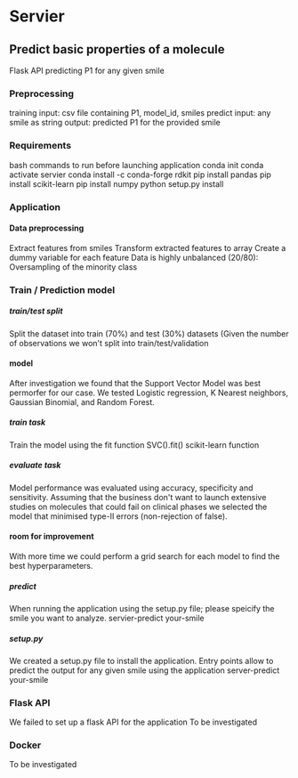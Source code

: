 # Servier

## Predict basic properties of a molecule

Flask API predicting P1 for any given smile

### Preprocessing
training input: csv file containing P1, model_id, smiles
predict input: any smile as string
output: predicted P1 for the provided smile

### Requirements
bash commands to run before launching application
conda init
conda activate servier
conda install -c conda-forge rdkit
pip install pandas
pip install scikit-learn
pip install numpy
python setup.py install

### Application
#### Data preprocessing
Extract features from smiles
Transform extracted features to array
Create a dummy variable for each feature
Data is highly unbalanced (20/80): Oversampling of the minority class

### Train / Prediction model
##### train/test split
Split the dataset into train (70%) and test (30%) datasets (Given the number of observations we won't split into train/test/validation

#### model
After investigation we found that the Support Vector Model was best permorfer for our case.
We tested Logistic regression, K Nearest neighbors, Gaussian Binomial, and Random Forest.

##### train task
Train the model using the fit function SVC().fit() scikit-learn function

##### evaluate task
Model performance was evaluated using accuracy, specificity and sensitivity.
Assuming that the business don't want to launch extensive studies on molecules that could fail on clinical phases we selected the model that minimised type-II errors (non-rejection of false).

#### room for improvement
With more time we could perform a grid search for each model to find the best hyperparameters.

##### predict
When running the application using the setup.py file; please speicify the smile you want to analyze.
servier-predict your-smile

##### setup.py
We created a setup.py file to install the application.
Entry points allow to predict the output for any given smile using the application
server-predict your-smile

### Flask API
We failed to set up a flask API for the application
To be investigated

### Docker
To be investigated





